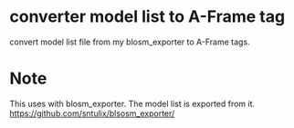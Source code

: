 # converter model list to A-Frame tag
convert model list file from my blosm_exporter to A-Frame tags.

# Note
This uses with blosm_exporter.
The model list is exported from it.
https://github.com/sntulix/blsosm_exporter/